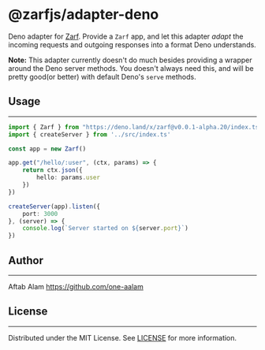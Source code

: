 # @zarfjs/adapter-deno

Deno adapter for [Zarf](https://github.com/zarfjs/zarf). Provide a `Zarf` app, and let this adapter _adapt_ the incoming requests and outgoing responses into a format Deno understands.

**Note:** This adapter currently doesn't do much besides providing a wrapper around the Deno server methods. You doesn't always need this, and will be pretty good(or better) with default Deno's `serve` methods.

## Usage
---
```ts
import { Zarf } from "https://deno.land/x/zarf@v0.0.1-alpha.20/index.ts"
import { createServer } from '../src/index.ts'

const app = new Zarf()

app.get("/hello/:user", (ctx, params) => {
    return ctx.json({
        hello: params.user
    })
})

createServer(app).listen({
    port: 3000
}, (server) => {
    console.log(`Server started on ${server.port}`)
})
```

## Author
---
Aftab Alam https://github.com/one-aalam

## License
---
Distributed under the MIT License. See [LICENSE](./LICENSE) for more information.
